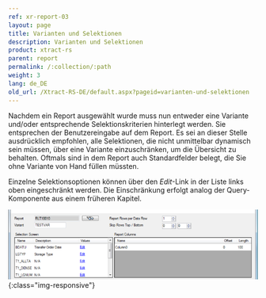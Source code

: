 ```yaml
---
ref: xr-report-03
layout: page
title: Varianten und Selektionen
description: Varianten und Selektionen
product: xtract-rs
parent: report
permalink: /:collection/:path
weight: 3
lang: de_DE
old_url: /Xtract-RS-DE/default.aspx?pageid=varianten-und-selektionen
---
```


Nachdem ein Report ausgewählt wurde muss nun entweder eine Variante und/oder entsprechende Selektionskriterien hinterlegt werden. Sie entsprechen der Benutzereingabe auf dem Report. Es sei an dieser Stelle ausdrücklich empfohlen, alle Selektionen, die nicht unmittelbar dynamisch sein müssen, über eine Variante einzuschränken, um die Übersicht zu behalten. Oftmals sind in dem Report auch Standardfelder belegt, die Sie ohne Variante von Hand füllen müssten.

Einzelne Selektionsoptionen können über den *Edit*-Link in der Liste links oben eingeschränkt werden. Die Einschränkung erfolgt analog der Query-Komponente aus einem früheren Kapitel.


![Report-Variants](/img/content/Report-Variants.png){:class="img-responsive"}
